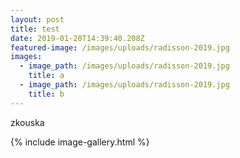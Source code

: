 ```yaml
---
layout: post
title: test
date: 2019-01-20T14:39:40.208Z
featured-image: /images/uploads/radisson-2019.jpg
images:
  - image_path: /images/uploads/radisson-2019.jpg
    title: a
  - image_path: /images/uploads/radisson-2019.jpg
    title: b
---
```

zkouska

{% include image-gallery.html %}

